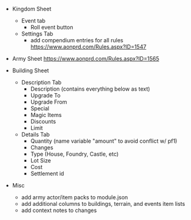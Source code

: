 - Kingdom Sheet
  - Event tab
    - Roll event button
  - Settings Tab
    - add compendium entries for all rules https://www.aonprd.com/Rules.aspx?ID=1547

- Army Sheet https://www.aonprd.com/Rules.aspx?ID=1565

- Building Sheet
  - Description Tab
    - Description (contains everything below as text)
    - Upgrade To
    - Upgrade From
    - Special
    - Magic Items
    - Discounts
    - Limit
  - Details Tab
    - Quantity (name variable "amount" to avoid conflict w/ pf1)
    - Changes
    - Type (House, Foundry, Castle, etc)
    - Lot Size
    - Cost
    - Settlement id

- Misc
  - add army actor/item packs to module.json
  - add additional columns to buildings, terrain, and events item lists
  - add context notes to changes
